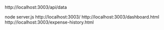 http://localhost:3003/api/data

node server.js
http://localhost:3003/
http://localhost:3003/dashboard.html
http://localhost:3003/expense-history.html